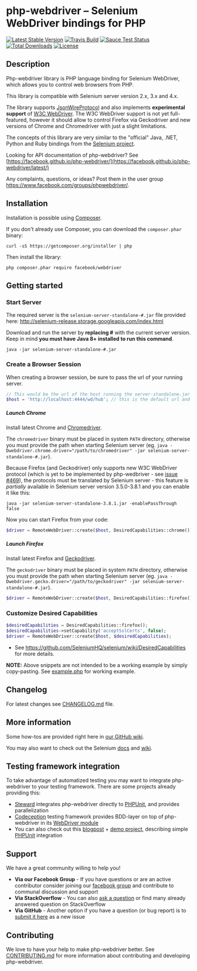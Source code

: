 # php-webdriver – Selenium WebDriver bindings for PHP

[![Latest Stable Version](https://img.shields.io/packagist/v/facebook/webdriver.svg?style=flat-square)](https://packagist.org/packages/facebook/webdriver)
[![Travis Build](https://img.shields.io/travis/facebook/php-webdriver/community.svg?style=flat-square)](https://travis-ci.org/facebook/php-webdriver)
[![Sauce Test Status](https://saucelabs.com/buildstatus/php-webdriver)](https://saucelabs.com/u/php-webdriver)
[![Total Downloads](https://img.shields.io/packagist/dt/facebook/webdriver.svg?style=flat-square)](https://packagist.org/packages/facebook/webdriver)
[![License](https://img.shields.io/packagist/l/facebook/webdriver.svg?style=flat-square)](https://packagist.org/packages/facebook/webdriver)

## Description
Php-webdriver library is PHP language binding for Selenium WebDriver, which allows you to control web browsers from PHP.

This library is compatible with Selenium server version 2.x, 3.x and 4.x.

The library supports [JsonWireProtocol](https://github.com/SeleniumHQ/selenium/wiki/JsonWireProtocol) and also
implements **experimental support** of [W3C WebDriver](https://w3c.github.io/webdriver/webdriver-spec.html).
The W3C WebDriver support is not yet full-featured, however it should allow to control Firefox via Geckodriver and new
versions of Chrome and Chromedriver with just a slight limitations.

The concepts of this library are very similar to the "official" Java, .NET, Python and Ruby bindings from the
[Selenium project](https://github.com/SeleniumHQ/selenium/).

Looking for API documentation of php-webdriver? See [https://facebook.github.io/php-webdriver/](https://facebook.github.io/php-webdriver/latest/)

Any complaints, questions, or ideas? Post them in the user group https://www.facebook.com/groups/phpwebdriver/.

## Installation

Installation is possible using [Composer](https://getcomposer.org/).

If you don't already use Composer, you can download the `composer.phar` binary:

    curl -sS https://getcomposer.org/installer | php

Then install the library:

    php composer.phar require facebook/webdriver

## Getting started

### Start Server

The required server is the `selenium-server-standalone-#.jar` file provided here: http://selenium-release.storage.googleapis.com/index.html

Download and run the server by **replacing #** with the current server version. Keep in mind **you must have Java 8+ installed to run this command**.

    java -jar selenium-server-standalone-#.jar

### Create a Browser Session

When creating a browser session, be sure to pass the url of your running server.

```php
// This would be the url of the host running the server-standalone.jar
$host = 'http://localhost:4444/wd/hub'; // this is the default url and port where Selenium server starts
```

##### Launch Chrome

Install latest Chrome and [Chromedriver](https://sites.google.com/a/chromium.org/chromedriver/downloads).

The `chromedriver` binary must be placed in system `PATH` directory, otherwise you must provide the path when starting Selenium server
(eg. `java -Dwebdriver.chrome.driver="/path/to/chromedriver" -jar selenium-server-standalone-#.jar`).

Because Firefox (and Geckodriver) only supports new W3C WebDriver protocol (which is yet to be implemented by php-wedbriver - see [issue #469](https://github.com/facebook/php-webdriver/issues/469)),
the protocols must be translated by Selenium server - this feature is *partially* available in Selenium server version 3.5.0-3.8.1 and you can enable it like this:

    java -jar selenium-server-standalone-3.8.1.jar -enablePassThrough false

Now you can start Firefox from your code:

```php
$driver = RemoteWebDriver::create($host, DesiredCapabilities::chrome());
```

##### Launch Firefox

Install latest Firefox and [Geckodriver](https://github.com/mozilla/geckodriver/releases).

The `geckodriver` binary must be placed in system `PATH` directory, otherwise you must provide the path when starting Selenium server
(eg. `java -Dwebdriver.gecko.driver="/path/to/geckodriver" -jar selenium-server-standalone-#.jar`).


```php
$driver = RemoteWebDriver::create($host, DesiredCapabilities::firefox());
```

### Customize Desired Capabilities

```php
$desiredCapabilities = DesiredCapabilities::firefox();
$desiredCapabilities->setCapability('acceptSslCerts', false);
$driver = RemoteWebDriver::create($host, $desiredCapabilities);
```

* See https://github.com/SeleniumHQ/selenium/wiki/DesiredCapabilities for more details.

**NOTE:** Above snippets are not intended to be a working example by simply copy-pasting. See [example.php](example.php) for working example.

## Changelog
For latest changes see [CHANGELOG.md](CHANGELOG.md) file.

## More information

Some how-tos are provided right here in [our GitHub wiki](https://github.com/facebook/php-webdriver/wiki).

You may also want to check out the Selenium [docs](http://docs.seleniumhq.org/docs/) and [wiki](https://github.com/SeleniumHQ/selenium/wiki).

## Testing framework integration

To take advantage of automatized testing you may want to integrate php-webdriver to your testing framework.
There are some projects already providing this:

- [Steward](https://github.com/lmc-eu/steward) integrates php-webdriver directly to [PHPUnit](https://phpunit.de/), and provides parallelization
- [Codeception](http://codeception.com) testing framework provides BDD-layer on top of php-webdriver in its [WebDriver module](http://codeception.com/docs/modules/WebDriver)
- You can also check out this [blogpost](http://codeception.com/11-12-2013/working-with-phpunit-and-selenium-webdriver.html) + [demo project](https://github.com/DavertMik/php-webdriver-demo), describing simple [PHPUnit](https://phpunit.de/) integration

## Support

We have a great community willing to help you!

- **Via our Facebook Group** - If you have questions or are an active contributor consider joining our [facebook group](https://www.facebook.com/groups/phpwebdriver/) and contribute to communal discussion and support
- **Via StackOverflow** - You can also [ask a question](https://stackoverflow.com/questions/ask?tags=php+selenium-webdriver) or find many already answered question on StackOverflow
- **Via GitHub** - Another option if you have a question (or bug report) is to [submit it here](https://github.com/facebook/php-webdriver/issues/new) as a new issue

## Contributing

We love to have your help to make php-webdriver better. See [CONTRIBUTING.md](CONTRIBUTING.md) for more information about contributing and developing php-webdriver.

